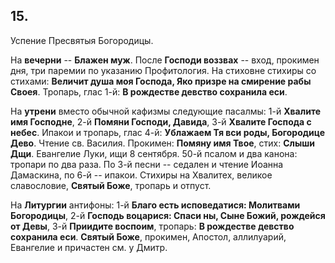 
## 15.

Успение Пресвятыя Богородицы.

На **вечерни** -- **Блажен муж**. После **Господи воззвах** -- вход, прокимен дня, 
три паремии по указанию Профитология. На стиховне стихиры со стихами: **Величит душа 
моя Господа, Яко призре на смирение рабы Своея**. Тропарь, глас 1-й: **В рождестве 
девство сохранила еси**.

На **утрени** вместо обычной кафизмы следующие пасалмы: 1-й **Хвалите имя Господне**, 
2-й **Помяни Господи, Давида**, 3-й **Хвалите Господа с небес**. Ипакои и тропарь, 
глас 4-й: **Ублажаем Тя вси роды, Богородице Дево**. Чтение св. Василия.
Прокимен: **Помяну имя Твое**, стих: **Слыши Дщи**. Евангелие Луки, ищи 8 сентября. 
50-й псалом и два канона: тропари по два раза. По 3-й песни -- седален и чтение Иоанна 
Дамаскина, по 6-й -- ипакои. Стихиры на Хвалитех, великое славословие, **Святый Боже**, 
тропарь и отпуст.

На **Литургии** антифоны: 1-й **Благо есть исповедатися: Молитвами Богородицы**, 
2-й **Господь воцарися: Спаси ны, Сыне Божий, рождейся от Девы**, 
3-й **Приидите воспоим**, тропарь: **В рождестве девство сохранила еси**. 
**Святый Боже**, прокимен, Апостол, аллилуарий, Евангелие и причастен см. у Дмитр. 
